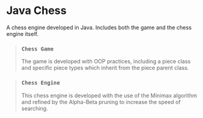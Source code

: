 # Java Chess
A chess engine developed in Java. Includes both the game and the chess engine itself.

> ### `Chess Game`
> The game is developed with OOP practices, including a piece class and specific piece types which inherit from the piece parent class.

> ### `Chess Engine`
> This chess engine is developed with the use of the Minimax algorithm and refined by the Alpha-Beta pruning to increase the speed of searching.
